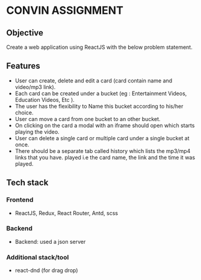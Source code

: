 # CONVIN ASSIGNMENT

## Objective

Create a web application using ReactJS with the below problem statement.

## Features

- User can create, delete and edit a card (card contain name and video/mp3 link).
- Each card can be created under a bucket (eg : Entertainment Videos, Education Videos, Etc ).
- The user has the flexibility to Name this bucket according to his/her choice.
- User can move a card from one bucket to an other bucket.
- On clicking on the card a modal with an iframe should open which starts playing the video.
- User can delete a single card or multiple card under a single bucket at once.
- There should be a separate tab called history which lists the mp3/mp4 links that you have.
  played i.e the card name, the link and the time it was played.

## Tech stack

### Frontend

- ReactJS, Redux, React Router, Antd, scss
### Backend
- Backend:  used a json server

### Additional stack/tool

- react-dnd (for drag drop)
